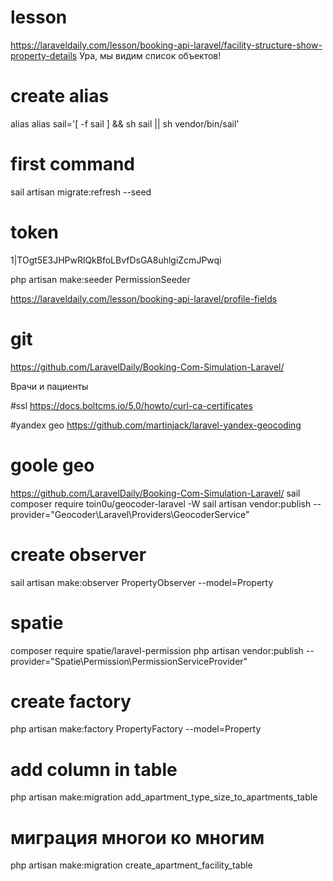 # lesson 
https://laraveldaily.com/lesson/booking-api-laravel/facility-structure-show-property-details
Ура, мы видим список объектов!
# create alias
alias alias sail='[ -f sail ] && sh sail || sh vendor/bin/sail'

# first command
sail artisan migrate:refresh --seed

# token 
1|TOgt5E3JHPwRlQkBfoLBvfDsGA8uhlgiZcmJPwqi

php artisan make:seeder PermissionSeeder

https://laraveldaily.com/lesson/booking-api-laravel/profile-fields

# git 
https://github.com/LaravelDaily/Booking-Com-Simulation-Laravel/

Врачи и пациенты

#ssl
https://docs.boltcms.io/5.0/howto/curl-ca-certificates

#yandex geo
https://github.com/martinjack/laravel-yandex-geocoding

# goole geo 
https://github.com/LaravelDaily/Booking-Com-Simulation-Laravel/
sail composer require toin0u/geocoder-laravel -W
sail artisan vendor:publish --provider="Geocoder\Laravel\Providers\GeocoderService"

# create observer
sail artisan make:observer PropertyObserver --model=Property


# spatie
composer require spatie/laravel-permission
php artisan vendor:publish --provider="Spatie\Permission\PermissionServiceProvider"

# create factory
php artisan make:factory PropertyFactory --model=Property

# add column in table
php artisan make:migration add_apartment_type_size_to_apartments_table

# миграция многои ко многим
php artisan make:migration create_apartment_facility_table
